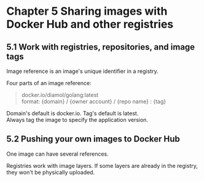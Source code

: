 # Chapter 5 Sharing images with Docker Hub and other registries 

## 5.1 Work with registries, repositories, and image tags
Image reference is an image's unique identifier in a registry.

Four parts of an image reference:
> docker.io/diamol/golang:latest  
format: {domain} / {owner account} / {repo name} : {tag}

Domain's default is docker.io. Tag's default is latest.  
Always tag the image to specify the application version.

## 5.2 Pushing your own images to Docker Hub
One image can have several references.




Registries work with image layers. If some layers are already in the registry, they won't be physically uploaded.